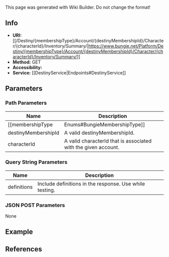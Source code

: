 <span class="wiki-builder">This page was generated with Wiki Builder. Do not change the format!</span>

## Info

* **URI:** [[/Destiny/{membershipType}/Account/{destinyMembershipId}/Character/{characterId}/Inventory/Summary/|https://www.bungie.net/Platform/Destiny/{membershipType}/Account/{destinyMembershipId}/Character/{characterId}/Inventory/Summary/]]
* **Method:** GET
* **Accessibility:** 
* **Service:** [[DestinyService|Endpoints#DestinyService]]

## Parameters
### Path Parameters
Name | Description
---- | -----------
[[membershipType|Enums#BungieMembershipType]] | A valid Bungie.net membershipType.
destinyMembershipId | A valid destinyMembershipId.
characterId | A valid characterId that is associated with the given account.

### Query String Parameters
Name | Description
---- | -----------
definitions | Include definitions in the response. Use while testing.

### JSON POST Parameters
None

## Example


## References
